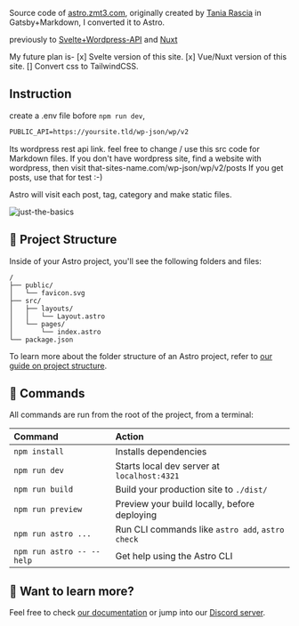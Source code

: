 Source code of [astro.zmt3.com](https://astro.zmt3.com), originally created by [Tania Rascia](https://github.com/taniarascia/taniarascia.com) in Gatsby+Markdown, I converted it to Astro.

previously to [Svelte+Wordpress-API](https://github.com/2u841r/zmt3.com) 
and [Nuxt](https://github.com/2u841r/nuxt.zmt3.com/)

My future plan is- 
[x] Svelte version of this site. 
[x] Vue/Nuxt version of this site. 
[] Convert css to TailwindCSS. 

## Instruction 
create a .env file bofore `npm run dev`, 
```txt
PUBLIC_API=https://yoursite.tld/wp-json/wp/v2
```
Its wordpress rest api link. feel free to change / use this src code for Markdown files. 
If you don't have wordpress site, find a website with wordpress, then visit that-sites-name.com/wp-json/wp/v2/posts 
If you get posts, use that for test :-) 

Astro will visit each post, tag, category and make static files.  

![just-the-basics](https://github.com/withastro/astro/assets/2244813/a0a5533c-a856-4198-8470-2d67b1d7c554)

## 🚀 Project Structure

Inside of your Astro project, you'll see the following folders and files:

```text
/
├── public/
│   └── favicon.svg
├── src/
│   ├── layouts/
│   │   └── Layout.astro
│   └── pages/
│       └── index.astro
└── package.json
```

To learn more about the folder structure of an Astro project, refer to [our guide on project structure](https://docs.astro.build/en/basics/project-structure/).

## 🧞 Commands

All commands are run from the root of the project, from a terminal:

| Command                   | Action                                           |
| :------------------------ | :----------------------------------------------- |
| `npm install`             | Installs dependencies                            |
| `npm run dev`             | Starts local dev server at `localhost:4321`      |
| `npm run build`           | Build your production site to `./dist/`          |
| `npm run preview`         | Preview your build locally, before deploying     |
| `npm run astro ...`       | Run CLI commands like `astro add`, `astro check` |
| `npm run astro -- --help` | Get help using the Astro CLI                     |

## 👀 Want to learn more?

Feel free to check [our documentation](https://docs.astro.build) or jump into our [Discord server](https://astro.build/chat).
